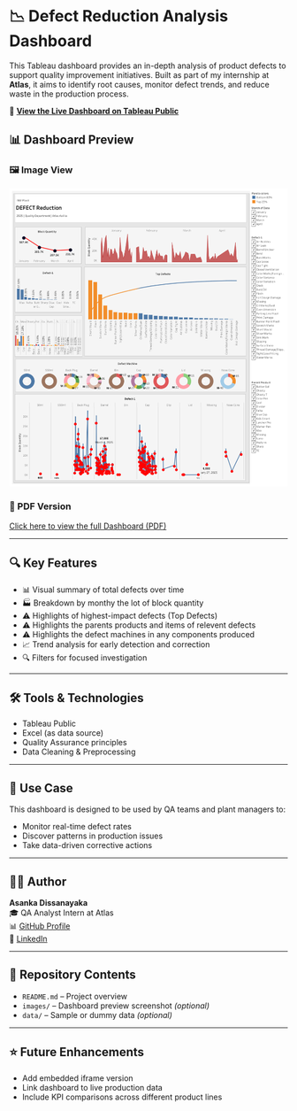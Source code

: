 # 📉 Defect Reduction Analysis Dashboard

This Tableau dashboard provides an in-depth analysis of product defects to support quality improvement initiatives. Built as part of my internship at **Atlas**, it aims to identify root causes, monitor defect trends, and reduce waste in the production process.

🔗 **[View the Live Dashboard on Tableau Public](https://public.tableau.com/views/DefectReductionAnalysis/Dashboard2?:language=en-US&:sid=&:redirect=auth&:display_count=n&:origin=viz_share_link)**
## 📊 Dashboard Preview

### 🖼️ Image View
![Dashboard](Dashboard.png)

### 📄 PDF Version
[Click here to view the full Dashboard (PDF)](Dashboard.pdf)



---

## 🔍 Key Features

- 📊 Visual summary of total defects over time
- 🏭 Breakdown by monthy the lot of block quantity
- ⚠️ Highlights of highest-impact defects (Top Defects)
- ⚠️ Highlights the parents products and items of relevent defects
- ⚠️ Highlights the defect machines in any components produced   
- 📈 Trend analysis for early detection and correction
- 🔍 Filters for focused investigation

---

## 🛠️ Tools & Technologies

- Tableau Public  
- Excel (as data source)  
- Quality Assurance principles  
- Data Cleaning & Preprocessing  

---

## 📌 Use Case

This dashboard is designed to be used by QA teams and plant managers to:

- Monitor real-time defect rates  
- Discover patterns in production issues  
- Take data-driven corrective actions  

---

## 👨‍💻 Author

**Asanka Dissanayaka**  
🎓 QA Analyst Intern at Atlas  
📊 [GitHub Profile](https://github.com/Asanka-Data-Analyst)  
🔗 [LinkedIn](https://www.linkedin.com/in/asanka-dissanayaka-b341712a9)

---

## 📂 Repository Contents

- `README.md` – Project overview  
- `images/` – Dashboard preview screenshot *(optional)*  
- `data/` – Sample or dummy data *(optional)*  

---

## ⭐ Future Enhancements

- Add embedded iframe version  
- Link dashboard to live production data  
- Include KPI comparisons across different product lines
